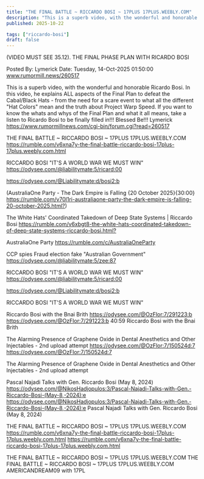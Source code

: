```yaml
---
title: "THE FINAL BATTLE ~ RICCARDO BOSI ~ 17PLUS 17PLUS.WEEBLY.COM"
description: "This is a superb video, with the wonderful and honorable Ricardo Bosi."
published: 2025-10-22

tags: ["riccardo-bosi"]
draft: false
---
```


(VIDEO MUST SEE 35.12). THE FINAL PHASE PLAN WITH RICARDO BOSI

Posted By: Lymerick
Date: Tuesday, 14-Oct-2025 01:50:00
www.rumormill.news/260517

This is a superb video, with the wonderful and honorable Ricardo Bosi. In this video, he explains ALL aspects of the Final Plan to defeat the Cabal/Black Hats - from the need for a scare event to what all the different "Hat Colors" mean and the truth about Project Warp Speed. If you want to know the whats and whys of the Final Plan and what it all means, take a listen to Ricardo Bosi to be finally filled in!!!
Blessed Be!!!
Lymerick
<https://www.rumormillnews.com/cgi-bin/forum.cgi?read=260517>

THE FINAL BATTLE ~ RICCARDO BOSI ~ 17PLUS 17PLUS.WEEBLY.COM
<https://rumble.com/v6xna7y-the-final-battle-riccardo-bosi-17plus-17plus.weebly.com.html>

RICCARDO BOSI "IT'S A WORLD WAR WE MUST WIN"
<https://odysee.com/@liabilitymate:5/ricard:00>

<https://odysee.com/@Liabilitymate:d/bosi2:b>

(AustraliaOne Party - The Dark Empire is Falling {20 October 2025}{30:00}
<https://rumble.com/v70l1ri-australiaone-party-the-dark-empire-is-falling-20-october-2025.html?>)

The White Hats' Coordinated Takedown of Deep State Systems | Riccardo Bosi
<https://rumble.com/v6xbgt8-the-white-hats-coordinated-takedown-of-deep-state-systems-riccardo-bosi.html?>

AustraliaOne Party
<https://rumble.com/c/AustraliaOneParty>

CCP spies Fraud election fake "Australian Government"
<https://odysee.com/@liabilitymate:5/zee:87>



RICCARDO BOSI "IT'S A WORLD WAR WE MUST WIN"
<https://odysee.com/@liabilitymate:5/ricard:00>

<https://odysee.com/@Liabilitymate:d/bosi2:b>

RICCARDO BOSI "IT'S A WORLD WAR WE MUST WIN"

Riccardo Bosi with the Bnai Brith
https://odysee.com/@OzFlor:7/291223:b
https://odysee.com/@OzFlor:7/291223:b
40:59
Riccardo Bosi with the Bnai Brith


The Alarming Presence of Graphene Oxide in Dental Anesthetics and Other Injectables - 2nd upload attempt
https://odysee.com/@OzFlor:7/150524d:7
https://odysee.com/@OzFlor:7/150524d:7

The Alarming Presence of Graphene Oxide in Dental Anesthetics and Other Injectables - 2nd upload attempt


Pascal Najadi Talks with Gen. Riccardo Bosi (May 8, 2024)
https://odysee.com/@NikosHadjopulos:3/Pascal-Najadi-Talks-with-Gen.-Riccardo-Bosi-(May-8,-2024):e
https://odysee.com/@NikosHadjopulos:3/Pascal-Najadi-Talks-with-Gen.-Riccardo-Bosi-(May-8,-2024):e
Pascal Najadi Talks with Gen. Riccardo Bosi (May 8, 2024)


THE FINAL BATTLE ~ RICCARDO BOSI ~ 17PLUS 17PLUS.WEEBLY.COM
https://rumble.com/v6xna7y-the-final-battle-riccardo-bosi-17plus-17plus.weebly.com.html
https://rumble.com/v6xna7y-the-final-battle-riccardo-bosi-17plus-17plus.weebly.com.html

THE FINAL BATTLE ~ RICCARDO BOSI ~ 17PLUS 17PLUS.WEEBLY.COM
THE FINAL BATTLE ~ RICCARDO BOSI ~ 17PLUS 17PLUS.WEEBLY.COM
AMERICANDREAM09 with 17PL
